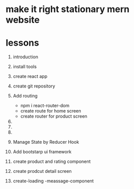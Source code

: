# make it right stationary mern website

# lessons

1. introduction
2. install tools
3. create react app
4. create git repository

5. Add routing

   - npm i react-router-dom
   - create route for home screen
   - create router for product screen

6.

7.

8.

9. Manage State by Reducer Hook

10. Add bootstarp ui framework

11. create product and rating component

12. create prodcut detail screen

13. create-loading -meassage-component
